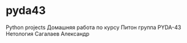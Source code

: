 # pyda43
Python projects
Домашняя работа по курсу Питон группа PYDA-43 Нетология Сагалаев Александр
